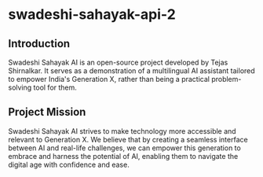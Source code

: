 # swadeshi-sahayak-api-2

## Introduction
Swadeshi Sahayak AI is an open-source project developed by Tejas Shirnalkar. It serves as a demonstration of a multilingual AI assistant tailored to empower India's Generation X, rather than being a practical problem-solving tool for them.

## Project Mission
Swadeshi Sahayak AI strives to make technology more accessible and relevant to Generation X. We believe that by creating a seamless interface between AI and real-life challenges, we can empower this generation to embrace and harness the potential of AI, enabling them to navigate the digital age with confidence and ease.



